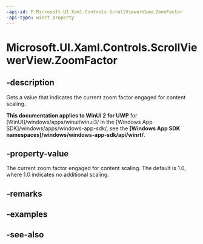 ```yaml
---
-api-id: P:Microsoft.UI.Xaml.Controls.ScrollViewerView.ZoomFactor
-api-type: winrt property
---
```


<!-- Property syntax
public float ZoomFactor { get; }
-->

# Microsoft.UI.Xaml.Controls.ScrollViewerView.ZoomFactor

## -description
Gets a value that indicates the current zoom factor engaged for content scaling.

**This documentation applies to WinUI 2 for UWP** for [WinUI]/windows/apps/winui/winui3/ in the [Windows App SDK]/windows/apps/windows-app-sdk/, see the **[Windows App SDK namespaces]/windows/windows-app-sdk/api/winrt/**.

## -property-value
The current zoom factor engaged for content scaling. The default is 1.0, where 1.0 indicates no additional scaling.

## -remarks

## -examples

## -see-also
